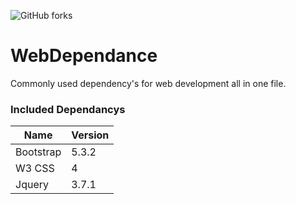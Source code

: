 ![GitHub forks](https://img.shields.io/github/forks/KoolKreator/WebDependance?style=for-the-badge)  

# WebDependance
Commonly used dependency's for web development all in one file.

### Included Dependancys
| Name | Version |
| ----------- | ----------- |
| Bootstrap | 5.3.2 |
| W3 CSS | 4 |
| Jquery | 3.7.1 |
